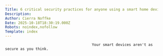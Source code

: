 ```yaml
---
Title: 6 critical security practices for anyone using a smart home device
Description: 
Author: Cierra Noffke
Date: 2025-10-18T18:30:19.000Z
Robots: noindex,nofollow
Template: index
---
```


                                            Your smart devices aren't as secure as you think.
                                        